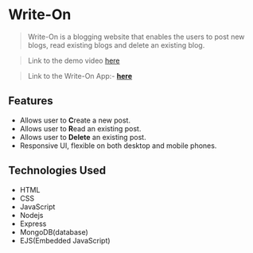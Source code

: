 # Write-On

> Write-On is a blogging website that enables the users to post new blogs, read existing blogs and delete an existing blog.

> Link to the demo video [here]()

> Link to the Write-On App:- [**here**](https://write-on.onrender.com)



## Features

- Allows user to **C**reate a new post.
- Allows user to **R**ead an existing post.
- Allows user to **Delete** an existing post.
- Responsive UI, flexible on both desktop and mobile phones.



## Technologies Used

- HTML
- CSS
- JavaScript
- Nodejs
- Express
- MongoDB(database)
- EJS(Embedded JavaScript)
